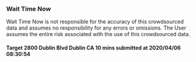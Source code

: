 
### Wait Time Now
Wait Time Now is not responsible for the accuracy of this crowdsourced data and assumes no responsibility for any errors or omissions. The User assumes the entire risk associated with the use of this crowdsourced data.   



#### Target 2800 Dublin Blvd Dublin CA 10 mins submitted at 2020/04/06 08:30:54



